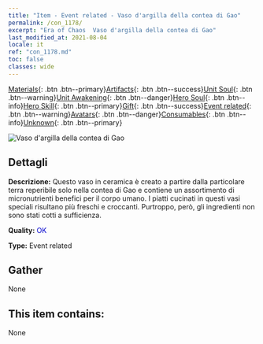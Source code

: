 ```yaml
---
title: "Item - Event related - Vaso d'argilla della contea di Gao"
permalink: /con_1178/
excerpt: "Era of Chaos  Vaso d'argilla della contea di Gao"
last_modified_at: 2021-08-04
locale: it
ref: "con_1178.md"
toc: false
classes: wide
---
```

 [Materials](/ItemsIT/){: .btn .btn--primary}[Artifacts](/ItemsIT/Artifacts/){: .btn .btn--success}[Unit Soul](/ItemsIT/UnitSoul/){: .btn .btn--warning}[Unit Awakening](/ItemsIT/UnitAwakening/){: .btn .btn--danger}[Hero Soul](/ItemsIT/HeroSoul/){: .btn .btn--info}[Hero Skill](/ItemsIT/HeroSkill/){: .btn .btn--primary}[Gift](/ItemsIT/Gift/){: .btn .btn--success}[Event related](/ItemsIT/Events/){: .btn .btn--warning}[Avatars](/ItemsIT/Avatars/){: .btn .btn--danger}[Consumables](/ItemsIT/Consumables/){: .btn .btn--info}[Unknown](/ItemsIT/Unknown/){: .btn .btn--primary}

 ![Vaso d'argilla della contea di Gao](/images/t/i_81511231.png)

## Dettagli
 **Descrizione:** Questo vaso in ceramica è creato a partire dalla particolare terra reperibile solo nella contea di Gao e contiene un assortimento di micronutrienti benefici per il corpo umano. I piatti cucinati in questi vasi speciali risultano più freschi e croccanti. Purtroppo, però, gli ingredienti non sono stati cotti a sufficienza.

 **Quality:** <span style="color: #0000CD">OK</span>

 **Type:** Event related

## Gather

  None

## This item contains:

  None

